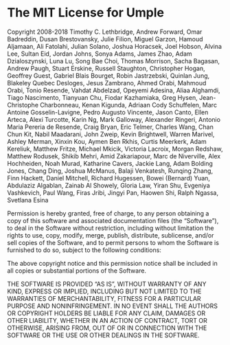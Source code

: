 The MIT License for Umple 
=========================

Copyright 2008-2018 Timothy C. Lethbridge, Andrew Forward, Omar Badreddin, Dusan Brestovansky, Julie Filion, Miguel Garzon, Hamoud Aljamaan, Ali Fatolahi, Julian Solano, Joshua Horacsek, Joel Hobson, Alvina Lee, Sultan Eid, Jordan Johns, Sonya Adams, James Zhao, Adam Dzialoszynski, Luna Lu, Song Bae Choi, Thomas Morrison, Sacha Bagasan, Andrew Paugh, Stuart Erskine, Russell Staughton, Christopher Hogan, Geoffrey Guest, Gabriel Blais Bourget, Robin Jastrzebski, Quinlan Jung, Blakeley Quebec Desloges, Jesus Zambrano, Ahmed Orabi, Mahmoud Orabi, Tonio Resende, Vahdat Abdelzad, Opeyemi Adesina, Aliaa Alghamdi, Tiago Nascimento, Tianyuan Chu, Fiodar Kazhamiaka, Greg Hysen, Jean-Christophe Charbonneau, Kenan Kigunda, Adriaan Cody Schuffelen, Marc Antoine Gosselin-Lavigne, Pedro Augusto Vincente, Jason Canto, Ellen Arteca, Alexi Turcotte, Karin Ng, Mark Galloway, Alexander Ringeri, Antonio Maria Pereria de Resende, Craig Bryan, Eric Telmer, Charles Wang, Chan Chun Kit, Nabil Maadarani, John Zweip, Kevin Brightwell, Warren Marivel, Ashley Merman, Xinxin Kou, Aymen Ben Rkhis, Curtis Meerkerk, Adam Kereliuk, Matthew Fritze, Michael Mkicik, Victoria Lacroix, Morgan Redshaw, Matthew Rodusek, Shikib Mehri, Amid Zakariapour, Marc de Niverville, Alex Hochheiden, Noah Murad, Katharine Cavers, Jackie Lang, Adam Bolding Jones, Chang Ding, Joshua McManus, Balaji Venkatesh, Runqing Zhang, Finn Hackett, Daniel Mitchell, Richard Hugessen, Bowei (Bernard) Yuan, Abdulaziz Algablan, Zainab Al Showely, Gloria Law, Yiran Shu, Evgeniya Vashkevich, Paul Wang, Firas Jribi, Jingyi Pan, Haowen Shi, Ralph Ngassa, Svetlana Esina

Permission is hereby granted, free of charge, to any person
obtaining a copy of this software and associated documentation
files (the “Software”), to deal in the Software without
restriction, including without limitation the rights to use,
copy, modify, merge, publish, distribute, sublicense, and/or sell
copies of the Software, and to permit persons to whom the
Software is furnished to do so, subject to the following
conditions:

The above copyright notice and this permission notice shall be
included in all copies or substantial portions of the Software.

THE SOFTWARE IS PROVIDED “AS IS”, WITHOUT WARRANTY OF ANY KIND,
EXPRESS OR IMPLIED, INCLUDING BUT NOT LIMITED TO THE WARRANTIES
OF MERCHANTABILITY, FITNESS FOR A PARTICULAR PURPOSE AND
NONINFRINGEMENT. IN NO EVENT SHALL THE AUTHORS OR COPYRIGHT
HOLDERS BE LIABLE FOR ANY CLAIM, DAMAGES OR OTHER LIABILITY,
WHETHER IN AN ACTION OF CONTRACT, TORT OR OTHERWISE, ARISING
FROM, OUT OF OR IN CONNECTION WITH THE SOFTWARE OR THE USE OR
OTHER DEALINGS IN THE SOFTWARE.
